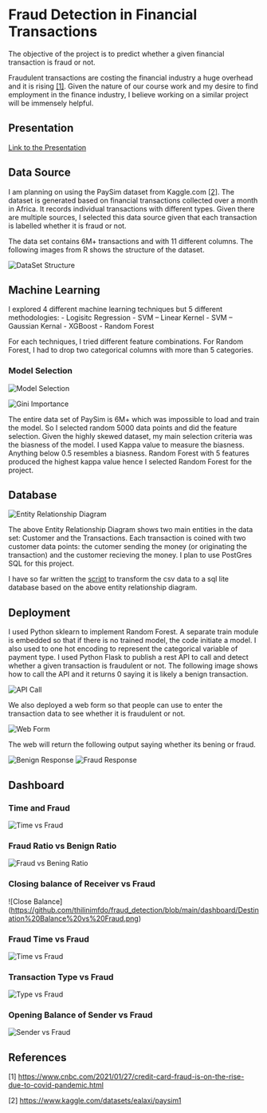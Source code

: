# Fraud Detection in Financial Transactions

The objective of the project is to predict whether a given financial transaction is fraud or not.

Fraudulent transactions are costing the financial industry a huge overhead and it is rising [[1]](#1). Given the nature of our course work and my desire to find employment in the finance industry, I believe working on a similar project will be immensely helpful.

## Presentation

[Link to the Presentation](https://docs.google.com/presentation/d/17_lhxTyAYm6PLRg3AcPNkO0016ZkEDYT/edit?usp=sharing&ouid=118315510912750425598&rtpof=true&sd=true)

## Data Source

I am planning on using the PaySim dataset from Kaggle.com [[2]](#2). The dataset is generated based on financial transactions collected over a month in Africa. It records individual transactions with different types. Given there are multiple sources, I selected this data source given that each transaction is labelled whether it is fraud or not. 

The data set contains 6M+ transactions and with 11 different columns. The following images from R shows the structure of the dataset.

![DataSet Structure](https://github.com/thilinimfdo/fraud_detection/blob/main/data/summary_dataset.png)

## Machine Learning

I explored 4 different machine learning techniques but 5 different methodologies:
	- Logisitc Regression
	- SVM – Linear Kernel
	- SVM – Gaussian Kernal
	- XGBoost
	- Random Forest

For each techniques, I tried different feature combinations. For Random Forest, I had to drop two categorical columns with more than 5 categories.

### Model Selection

![Model Selection](https://github.com/thilinimfdo/fraud_detection/blob/main/machine_learning/comparison.jpg)

![Gini Importance](https://github.com/thilinimfdo/fraud_detection/blob/main/machine_learning/gini_importance.jpg)

The entire data set of PaySim is 6M+ which was impossible to load and train the model. So I selected random 5000 data points and did the feature selection. Given the highly skewed dataset, my main selection criteria was the biasness of the model. I used Kappa value to measure the biasness. Anything below 0.5 resembles a biasness. Random Forest with 5 features produced the highest kappa value hence I selected Random Forest for the project.

## Database

![Entity Relationship Diagram](https://github.com/thilinimfdo/fraud_detection/blob/main/data/erd.jpeg)

The above Entity Relationship Diagram shows two main entities in the data set: Customer and the Transactions. Each transaction is coined with two customer data points: the cutomer sending the money (or originating the transaction) and the customer recieving the money. I plan to use PostGres SQL for this project.

I have so far written the [script](https://github.com/thilinimfdo/fraud_detection/blob/main/data/csv_to_db.py) to transform the csv data to a sql lite database based on the above entity relationship diagram.

## Deployment

I used Python sklearn to implement Random Forest. A separate train module is embedded so that if there is no trained model, the code initiate a model.
I also used to one hot encoding to represent the categorical variable of payment type.
I used Python Flask to publish a rest API to call and detect whether a given transaction is fraudulent or not. The following image shows how to call the API and it returns 0 saying it is likely a benign transaction.

![API Call](https://github.com/thilinimfdo/fraud_detection/blob/main/api_service/rest_api.jpg)

We also deployed a web form so that people can use to enter the transaction data to see whether it is fraudulent or not.

![Web Form](https://github.com/thilinimfdo/fraud_detection/blob/main/api_service/form.jpg)

The web will return the following output saying whether its bening or fraud.

![Benign Response](https://github.com/thilinimfdo/fraud_detection/blob/main/api_service/benign_transaction.jpg)
![Fraud Response](https://github.com/thilinimfdo/fraud_detection/blob/main/api_service/fraudulent_transaction.jpg)

## Dashboard

### Time and Fraud

![Time vs Fraud](https://github.com/thilinimfdo/fraud_detection/blob/main/dashboard/Fraud_time.png)

### Fraud Ratio vs Benign Ratio

![Fraud vs Bening Ratio](https://github.com/thilinimfdo/fraud_detection/blob/main/dashboard/count_fraud.png)

### Closing balance of Receiver vs Fraud

![Close Balance] (https://github.com/thilinimfdo/fraud_detection/blob/main/dashboard/Destination%20Balance%20vs%20Fraud.png)

### Fraud Time vs Fraud

![Time vs Fraud](https://github.com/thilinimfdo/fraud_detection/blob/main/dashboard/Fraud_amount.png)

### Transaction Type vs Fraud

![Type vs Fraud](https://github.com/thilinimfdo/fraud_detection/blob/main/dashboard/Fraud_vs_Type.png)

### Opening Balance of Sender vs Fraud

![Sender vs Fraud](https://github.com/thilinimfdo/fraud_detection/blob/main/dashboard/Old_Origin_vs_fraud.png)


## References
<a id="1">[1]</a> 
https://www.cnbc.com/2021/01/27/credit-card-fraud-is-on-the-rise-due-to-covid-pandemic.html

<a id="2">[2]</a> 
https://www.kaggle.com/datasets/ealaxi/paysim1


